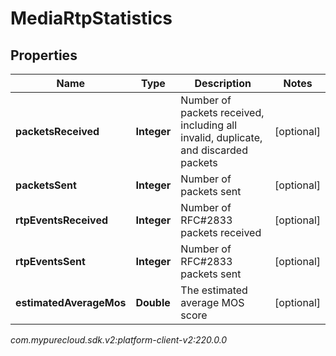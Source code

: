# MediaRtpStatistics


## Properties

| Name | Type | Description | Notes |
| ------------ | ------------- | ------------- | ------------- |
| **packetsReceived** | **Integer** | Number of packets received, including all invalid, duplicate, and discarded packets |  [optional] |
| **packetsSent** | **Integer** | Number of packets sent |  [optional] |
| **rtpEventsReceived** | **Integer** | Number of RFC#2833 packets received |  [optional] |
| **rtpEventsSent** | **Integer** | Number of RFC#2833 packets sent |  [optional] |
| **estimatedAverageMos** | **Double** | The estimated average MOS score |  [optional] |




_com.mypurecloud.sdk.v2:platform-client-v2:220.0.0_
